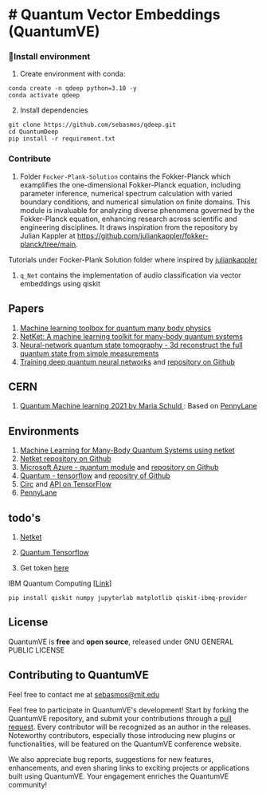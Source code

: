 # # Quantum Vector Embeddings (QuantumVE) 


### 🔧Install environment

1. Create environment with conda:

```
conda create -n qdeep python=3.10 -y
conda activate qdeep
```

2. Install dependencies

```
git clone https://github.com/sebasmos/qdeep.git
cd QuantumDeep
pip install -r requirement.txt
```

### Contribute

1. Folder `Focker-Plank-Solution` contains the Fokker-Planck which examplifies the one-dimensional Fokker-Planck equation, including parameter inference, numerical spectrum calculation with varied boundary conditions, and numerical simulation on finite domains. This module is invaluable for analyzing diverse phenomena governed by the Fokker-Planck equation, enhancing research across scientific and engineering disciplines. It draws inspiration from the repository by Julian Kappler at https://github.com/juliankappler/fokker-planck/tree/main.

Tutorials under Focker-Plank Solution folder where inspired by [juliankappler](https://github.com/juliankappler/fokker-planck)


1.  `q_Net` contains the implementation of audio classification via vector embeddings using qiskit


## Papers

1. [Machine learning toolbox for quantum many body physics](https://www.nature.com/articles/s254-021-00285-7)
2. [NetKet: A machine learning toolkit for many-body quantum systems](https://www.sciencedirect.com/science/article/pii/S2352711019300974)
3. [Neural-network quantum state tomography - 3d reconstruct the full quantum state from simple measurements](https://www.nature.com/articles/s41567-018-0048-5)
4. [Training deep quantum neural networks](https://www.nature.com/articles/s41467-020-14454-2) and [repository on Github](https://github.com/qigitphannover/DeepQuantumNeuralNetworks)


## CERN 

1. [Quantum Machine learning 2021 by Maria Schuld ](https://indico.cern.ch/event/893116/timetable/?print=1&view=standard): Based on [PennyLane](https://pennylane.ai/qml/whatisqml.html)

## Environments
1. [Machine Learning for Many-Body Quantum Systems using netket](https://www.netket.org/)
2. [Netket repository on Github](https://github.com/netket/netket)
3. [Microsoft Azure - quantum module](https://docs.microsoft.com/es-es/azure/quantum/) and [repository on Github](https://github.com/microsoft/Quantum)
4. [Quantum - tensorflow](https://www.tensorflow.org/quantum) and [repositry of Github](https://github.com/tensorflow/quantum)
5. [Circ](https://github.com/quantumlib/Cirq) and [API on TensorFlow](https://www.tensorflow.org/quantum/api_docs/python/tfq)
6. [PennyLane](https://pennylane.ai/)


## todo's

1. [Netket](https://www.netket.org/tutorials.html )
1. [Quantum Tensorflow](https://github.com/tensorflow/quantum/tree/master/docs/tutorials)

1. Get token [here](https://quantum-computing.ibm.com/account )

IBM Quantum Computing [[Link](https://quantum-computing.ibm.com/)]

```
pip install qiskit numpy jupyterlab matplotlib qiskit-ibmq-provider

```


## License

QuantumVE is **free** and **open source**, released under GNU GENERAL PUBLIC LICENSE


## Contributing to QuantumVE

Feel free to contact me at sebasmos@mit.edu 

Feel free to participate in QuantumVE's development!  Start by forking the QuantumVE repository, and submit your contributions through a [pull request](https://help.github.com/articles/about-pull-requests/). Every contributor will be recognized as an author in the releases. Noteworthy contributors, especially those introducing new plugins or functionalities, will be featured on the QuantumVE conference website.

We also appreciate bug reports, suggestions for new features, enhancements, and even sharing links to exciting projects or applications built using QuantumVE. Your engagement enriches the QuantumVE community!


